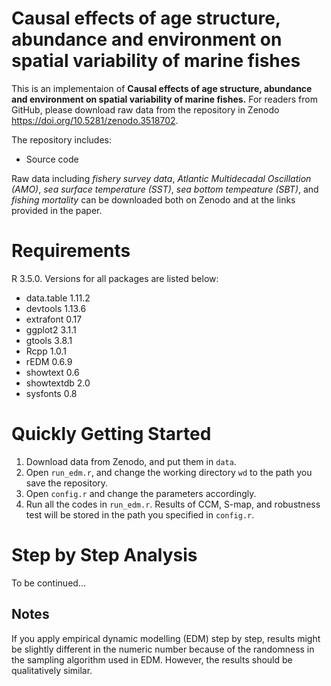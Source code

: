# Causal effects of age structure, abundance and environment on spatial variability of marine fishes

This is an implementaion of **Causal effects of age structure, abundance and environment on spatial variability of marine fishes.** For readers from GitHub, please download raw data from the repository in Zenodo https://doi.org/10.5281/zenodo.3518702.

The repository includes:
* Source code

Raw data including *fishery survey data*, *Atlantic Multidecadal Oscillation (AMO)*, *sea surface temperature (SST)*, *sea bottom tempeature (SBT)*, and *fishing mortality* can be downloaded both on Zenodo and at the links provided in the paper.

# Requirements 
R 3.5.0. Versions for all packages are listed below:

* data.table 1.11.2
* devtools 1.13.6
* extrafont 0.17
* ggplot2 3.1.1
* gtools 3.8.1
* Rcpp 1.0.1
* rEDM 0.6.9
* showtext 0.6
* showtextdb 2.0
* sysfonts 0.8

# Quickly Getting Started
1. Download data from Zenodo, and put them in ```data```.
2. Open ```run_edm.r```, and change the working directory ```wd``` to the path you save the repository. 
3. Open ```config.r``` and change the parameters accordingly.
4. Run all the codes in ```run_edm.r```. Results of CCM, S-map, and robustness test will be stored in the path you specified in ```config.r```.

# Step by Step Analysis

To be continued...

## Notes
If you apply empirical dynamic modelling (EDM) step by step, results might be slightly different in the numeric number because of the randomness in the sampling algorithm used in EDM. However, the results should be qualitatively similar.



